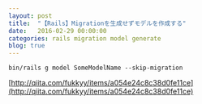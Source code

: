 ```yaml
---
layout: post
title:  "【Rails】Migrationを生成せずモデルを作成する"
date:   2016-02-29 00:00:00
categories: rails migration model generate
blog: true
---
```


`bin/rails g model SomeModelName --skip-migration`

[http://qiita.com/fukkyy/items/a054e24c8c38d0fe11ce](http://qiita.com/fukkyy/items/a054e24c8c38d0fe11ce)
